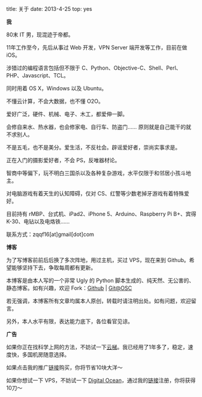 title: 关于
date: 2013-4-25
top: yes

**我**

80末 IT 男，现混迹于帝都。

11年工作至今，先后从事过 Web 开发，VPN Server 端开发等工作，目前在做 iOS。

涉猎过的编程语言包括但不限于 C、Python、Objective-C、Shell、Perl、PHP、Javascript、TCL。

同时用着 OS X，Windows 以及 Ubuntu。

不懂云计算，不会大数据，也不懂 O2O。

爱好广泛，硬件、机械、电子、木工，都爱伸一脚。

会修自来水、热水器，也会修家电、自行车、防盗门…… 原则就是自己能干的就不求别人。

不是五毛，也不是美分。爱生活，不反社会。辟谣爱好者，崇尚实事求是。

正在入门的摄影爱好者，不会 PS，反唯器材论。 

智商中等偏下，玩不明白三国杀以及各种复杂游戏，水平仅限于和邻居小孩斗地主。

对电脑游戏有着天生的认知障碍，仅对 CS、红警等少数老掉牙游戏有着特殊爱好。

目前持有 rMBP、台式机、iPad2、iPhone 5、Arduino、Raspberry Pi B+、宾得K-30、电钻以及电烙铁……

联系方式：zqqf16[at]gmail[dot]com

**博客**

为了写博客前前后后换了多次阵地，用过主机，买过 VPS，现在来到 Github。希望能够坚持下去，争取每周都有更新。

本博客是由本人写的一个非常 Ugly 的 Python 脚本生成的、纯天然、无公害的、静态博客。如有兴趣，欢迎 Fork：[Github](https://github.com/zqqf16/zqqf16.github.com) | [Git@OSC](http://git.oschina.net/zqqf16/peanut)

若无强调，本博客所有文章均属本人原创，转载时请注明出处。如有问题，欢迎留言。

另外，本人水平有限，表达能力底下，各位看官见谅。

**广告**

如果你正在找科学上网的方法，不妨试一下[云梯](http://refyunti.com/?r=65dd573aab9f2f10)。我已经用了1年多了，稳定，速度快，多国机房随意选择。

如果点击我的推广[链接](http://refyunti.com/?r=65dd573aab9f2f10)购买，你将节省10块大洋～

如果你想试一下 VPS，不妨试一下 [Digital Ocean](https://www.digitalocean.com/?refcode=f982e59f11b0)，通过我的[链接](https://www.digitalocean.com/?refcode=f982e59f11b0)注册，你将获得10刀～